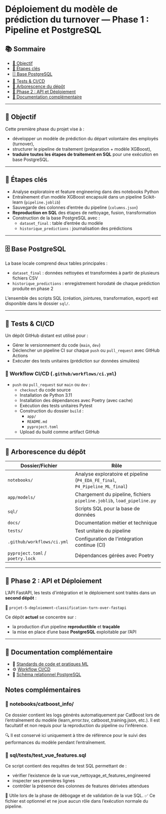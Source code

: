 # Déploiement du modèle de prédiction du turnover — Phase 1 : Pipeline et PostgreSQL

## 📚 Sommaire
- [🎯 Objectif](#-objectif)
- [🧠 Étapes clés](#-étapes-clés)
- [🗄️ Base PostgreSQL](#️-base-postgresql)
- [🧪 Tests & CI/CD](#-tests--cicd)
- [📁 Arborescence du dépôt](#-arborescence-du-dépôt)
- [🚀 Phase 2 : API et Déploiement](#-phase-2--api-et-déploiement)
- [📂 Documentation complémentaire](#-documentation-complémentaire)

---

## 🎯 Objectif

Cette première phase du projet vise à :
- développer un modèle de prédiction du départ volontaire des employés (turnover),
- structurer le pipeline de traitement (préparation + modèle XGBoost),
- **traduire toutes les étapes de traitement en SQL** pour une exécution en base PostgreSQL.

---

## 🧠 Étapes clés

- Analyse exploratoire et feature engineering dans des notebooks Python
- Entraînement d’un modèle XGBoost encapsulé dans un pipeline Scikit-learn (`pipeline.joblib`)
- Sauvegarde des colonnes d’entrée du pipeline (`columns.json`)
- **Reproduction en SQL** des étapes de nettoyage, fusion, transformation
- Construction de la base PostgreSQL avec :
  - `dataset_final` : table d’entrée du modèle
  - `historique_predictions` : journalisation des prédictions

---

## 🗄️ Base PostgreSQL

La base locale comprend deux tables principales :
- `dataset_final` : données nettoyées et transformées à partir de plusieurs fichiers CSV
- `historique_predictions` : enregistrement horodaté de chaque prédiction produite en phase 2

L’ensemble des scripts SQL (création, jointures, transformation, export) est disponible dans le dossier `sql/`.

---

## 🧪 Tests & CI/CD

Un dépôt GitHub distant est utilisé pour :
- Gérer le versionnement du code (`main`, `dev`)
- Déclencher un pipeline CI sur chaque `push` ou `pull_request` avec GitHub Actions
- Exécuter des tests unitaires (prédiction sur données simulées)

### 🔧 Workflow CI/CD (`.github/workflows/ci.yml`)

- `push` ou `pull_request` sur `main` ou `dev` :
  - `checkout` du code source
  - Installation de Python 3.11
  - Installation des dépendances avec Poetry (avec cache)
  - Exécution des tests unitaires Pytest
  - Construction du dossier `build` :
    - `app/`
    - `README.md`
    - `pyproject.toml`
  - Upload du build comme artifact GitHub

---

## 📁 Arborescence du dépôt

| Dossier/Fichier                     | Rôle                                                                 |
|------------------------------------|----------------------------------------------------------------------|
| `notebooks/`                       | Analyse exploratoire et pipeline (`P4_EDA_FE_final`, `P4_Pipeline_ML_final`) |
| `app/models/`                      | Chargement du pipeline, fichiers `pipeline.joblib`, `load_pipeline.py` |
| `sql/`                             | Scripts SQL pour la base de données                                 |
| `docs/`                            | Documentation métier et technique                                   |
| `tests/`                           | Test unitaire du pipeline                                           |
| `.github/workflows/ci.yml`        | Configuration de l'intégration continue (CI)                        |
| `pyproject.toml` / `poetry.lock`  | Dépendances gérées avec Poetry                                      |

---

## 🚀 Phase 2 : API et Déploiement

L’API FastAPI, les tests d'intégration et le déploiement sont traités dans un **second dépôt** :

📁 `projet-5-deploiement-classification-turn-over-fastapi`

Ce dépôt **actuel** se concentre sur :
- la production d’un pipeline **reproductible** et **traçable**
- la mise en place d’une base **PostgreSQL** exploitable par l’API

---

## 📂 Documentation complémentaire

- 🧪 [Standards de code et pratiques ML](docs/README-standards.md)
- ⚙️ [Workflow CI/CD](docs/ci-cd/definition-workflow.md)
- 🧱 [Schéma relationnel PostgreSQL](docs/sql/schema_base_donnees.md)

## Notes complémentaires
### 📁 notebooks/catboost_info/
Ce dossier contient les logs générés automatiquement par CatBoost lors de l’entraînement du modèle (learn_error.tsv, catboost_training.json, etc.).
Il est facultatif et non requis pour la reproduction du pipeline ou l’inférence.

🔍 Il est conservé ici uniquement à titre de référence pour le suivi des performances du modèle pendant l’entraînement.

### 🧪 sql/tests/test_vue_features.sql
Ce script contient des requêtes de test SQL permettant de :

- vérifier l’existence de la vue vue_nettoyage_et_features_engineered
- inspecter ses premières lignes
- contrôler la présence des colonnes de features dérivées attendues

🧰 Utile lors de la phase de débogage et de validation de la vue SQL.
✅ Ce fichier est optionnel et ne joue aucun rôle dans l’exécution normale du pipeline.

